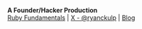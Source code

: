 **A Founder/Hacker Production**  
[Ruby Fundamentals](https://founderhacker.com/fundamentals) | [X - @ryanckulp](https://x.com/ryanckulp) | [Blog](https://ryanckulp.com)

